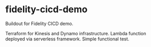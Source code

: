 # fidelity-cicd-demo

Buildout for Fidelity CICD demo.

Terraform for Kinesis and Dynamo infrastructure.
Lambda function deployed via serverless framework.
Simple functional test.
